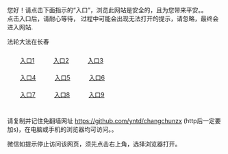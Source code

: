 您好！请点击下面指示的“入口”，浏览此网站是安全的，且为您带来平安。。 <br/>
点击入口后，请耐心等待， 过程中可能会出现无法打开的提示，请忽略，最终会进入网站. </br>

法轮大法在长春<br/>
<div style="padding:10px"><a style="margin:20px" target="_blank" href="https://dz0m95u9i56q9.cloudfront.net/2Qpsp?uorhizym" id="ccLink1" rel="nofollow">入口1</a> <a target="_blank" style="margin:20px" href="https://d24v1kot8ie83n.cloudfront.net/2Qpsp?vbnjcsgm" id="ccLink2" rel="nofollow">入口2</a> <a style="margin:20px" target="_blank" href="https://d3jzoj1qhpvsyq.cloudfront.net/2Qpsp?rzojw" id="ccLink3" rel="nofollow">入口3</a></div>

<div style="padding:10px" ><a style="margin:20px" target="_blank" href="https://dz0m95u9i56q9.cloudfront.net/2Qpsp?uorhizym" id="ccLink4" rel="nofollow">入口4</a> <a style="margin:20px" href="https://d24v1kot8ie83n.cloudfront.net/2Qpsp?vbnjcsgm" target="_blank" id="ccLink5" rel="nofollow">入口5</a> <a style="margin:20px" href="https://d3jzoj1qhpvsyq.cloudfront.net/2Qpsp?rzojw" target="_blank" id="ccLink6" rel="nofollow">入口6</a></div>

<div style="padding:10px"><a style="margin:20px" target="_blank" href="https://dz0m95u9i56q9.cloudfront.net/2Qpsp?uorhizym" id="ccLink7" rel="nofollow">入口7</a> <a style="margin:20px" href="https://d24v1kot8ie83n.cloudfront.net/2Qpsp?vbnjcsgm" target="_blank" id="ccLink8" rel="nofollow">入口8</a> <a style="margin:20px" target="_blank" href="https://d3jzoj1qhpvsyq.cloudfront.net/2Qpsp?rzojw" id="ccLink9" rel="nofollow">入口9</a></div>

<br/>



请复制并记住免翻墙网址 https://github.com/yntd/changchunzx (http后一定要加s)，在电脑或手机的浏览器均可访问。。<br/>

微信如提示停止访问该网页，须先点击右上角，选择浏览器打开。
